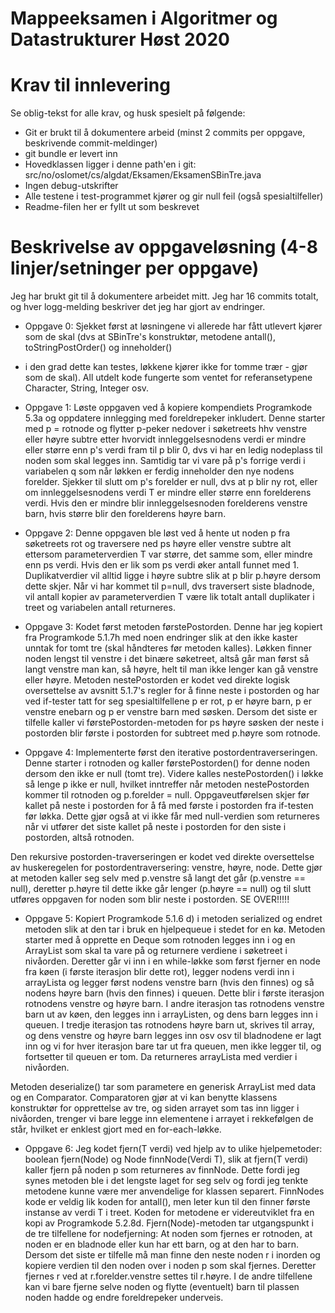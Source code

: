 # Mappeeksamen i Algoritmer og Datastrukturer Høst 2020

# Krav til innlevering

Se oblig-tekst for alle krav, og husk spesielt på følgende:

* Git er brukt til å dokumentere arbeid (minst 2 commits per oppgave, beskrivende commit-meldinger)	
* git bundle er levert inn
* Hovedklassen ligger i denne path'en i git: src/no/oslomet/cs/algdat/Eksamen/EksamenSBinTre.java
* Ingen debug-utskrifter
* Alle testene i test-programmet kjører og gir null feil (også spesialtilfeller)
* Readme-filen her er fyllt ut som beskrevet


# Beskrivelse av oppgaveløsning (4-8 linjer/setninger per oppgave)

Jeg har brukt git til å dokumentere arbeidet mitt. Jeg har 16 commits totalt, og hver logg-melding beskriver det jeg har gjort av endringer.

* Oppgave 0: Sjekket først at løsningene vi allerede har fått utlevert kjører som de skal (dvs at SBinTre's konstruktør, metodene antall(), toStringPostOrder() og inneholder() 
- i den grad dette kan testes, løkkene kjører ikke for tomme trær - gjør som de skal). All utdelt kode fungerte som ventet for referansetypene Character, String, Integer osv.

* Oppgave 1: Løste oppgaven ved å kopiere kompendiets Programkode 5.3a og oppdatere innlegging med foreldrepeker inkludert. Denne starter med p = rotnode og flytter p-peker nedover i søketreets 
hhv venstre eller høyre subtre etter hvorvidt innleggelsesnodens verdi er mindre eller større enn p's verdi fram til p blir 0, dvs vi har en ledig nodeplass til noden som skal legges inn.
Samtidig tar vi vare på p's forrige verdi i variabelen q som når løkken er ferdig inneholder den nye nodens forelder. Sjekker til slutt om p's forelder er null, dvs at p blir ny rot, 
eller om innleggelsesnodens verdi T er mindre eller større enn forelderens verdi. Hvis den er mindre blir innleggelsesnoden forelderens venstre barn, hvis større blir den forelderens høyre barn.

* Oppgave 2: Denne oppgaven ble løst ved å hente ut noden p fra søketreets rot og traversere ned ps høyre eller venstre subtre alt ettersom parameterverdien T var større, det samme som, eller mindre
enn ps verdi. Hvis den er lik som ps verdi øker antall funnet med 1. Duplikatverdier vil alltid ligge i høyre subtre slik at p blir p.høyre dersom dette skjer. Når vi har kommet til p=null, dvs traversert
siste bladnode, vil antall kopier av parameterverdien T være lik totalt antall duplikater i treet og variabelen antall returneres. 

* Oppgave 3: Kodet først metoden førstePostorden. Denne har jeg kopiert fra Programkode 5.1.7h med noen endringer slik at den ikke kaster unntak for tomt tre (skal håndteres før
metoden kalles). Løkken finner noden lengst til venstre i det binære søketreet, altså går man først så langt venstre man kan, så høyre, helt til man ikke lenger kan gå venstre eller høyre.
Metoden nestePostorden er kodet ved direkte logisk oversettelse av avsnitt 5.1.7's regler for å finne neste i postorden og har ved if-tester tatt for seg spesialtilfellene p er rot,
p er høyre barn, p er venstre enebarn og p er venstre barn med søsken. Dersom det siste er tilfelle kaller vi førstePostorden-metoden for ps høyre søsken der neste i postorden blir første i postorden
for subtreet med p.høyre som rotnode.

* Oppgave 4: Implementerte først den iterative postordentraverseringen. Denne starter i rotnoden og kaller førstePostorden() for denne noden dersom den ikke er null (tomt tre). Videre kalles nestePostorden()
i løkke så lenge p ikke er null, hvilket inntreffer når metoden nestePostorden kommer til rotnoden og p.forelder = null. Oppgaveutførelsen skjer før kallet på neste i postorden for å få med første i postorden
fra if-testen før løkka. Dette gjør også at vi ikke får med null-verdien som returneres når vi utfører det siste kallet på neste i postorden for den siste i postorden, altså rotnoden.

Den rekursive postorden-traverseringen er kodet ved direkte oversettelse av huskeregelen for postordentraversering: venstre, høyre, node. Dette gjør at metoden kaller seg selv med p.venstre så langt det går (p.venstre == null),
deretter p.høyre til dette ikke går lenger (p.høyre == null) og til slutt utføres oppgaven for noden som blir neste i postorden. SE OVER!!!!!

* Oppgave 5: Kopiert Programkode 5.1.6 d) i metoden serialized og endret metoden slik at den tar i bruk en hjelpequeue i stedet for en kø. Metoden starter med å opprette en Deque som rotnoden legges inn i og en 
ArrayList som skal ta vare på og returnere verdiene i søketreet i nivåorden.
Deretter går vi inn i en while-løkke som først fjerner en node fra køen (i første iterasjon blir dette rot), legger nodens verdi inn i arrayLista og legger først nodens venstre barn (hvis den finnes) og så nodens høyre barn (hvis den
finnes) i queuen. Dette blir i første iterasjon rotnodens venstre og høyre barn. I andre iterasjon tas rotnodens venstre barn ut av køen, den legges inn i arrayListen, og dens barn legges inn i queuen. I tredje iterasjon tas rotnodens høyre barn
ut, skrives til array, og dens venstre og høyre barn legges inn osv osv til bladnodene er lagt inn og vi for hver iterasjon bare tar ut fra queuen, men ikke legger til, og fortsetter til queuen er tom. Da returneres arrayLista med verdier i nivåorden.

Metoden deserialize() tar som parametere en generisk ArrayList med data og en Comparator. Comparatoren gjør at vi kan benytte klassens konstruktør for opprettelse av tre, og siden arrayet som tas inn ligger i nivåorden, trenger vi 
bare legge inn elementene i arrayet i rekkefølgen de står, hvilket er enklest gjort med en for-each-løkke.

* Oppgave 6: Jeg kodet fjern(T verdi) ved hjelp av to ulike hjelpemetoder: boolean fjern(Node) og Node finnNode(Verdi T), slik at fjern(T verdi) kaller fjern på noden p som returneres av finnNode. Dette fordi jeg synes metoden ble i det lengste 
laget for seg selv og fordi jeg tenkte metodene kunne være mer anvendelige for klassen separert. FinnNodes kode er veldig lik koden for antall(), men leter kun til den finner første instanse av verdi T i treet. Koden for metodene er videreutviklet 
fra en kopi av Programkode 5.2.8d. Fjern(Node)-metoden tar utgangspunkt i de tre tilfellene for nodefjerning: At noden som fjernes er rotnoden, at noden er en bladnode eller kun har ett barn, og at den har to barn. Dersom det siste er tilfelle
må man finne den neste noden r i inorden og kopiere verdien til den noden over i noden p som skal fjernes. Deretter fjernes r ved at r.forelder.venstre settes til r.høyre. I de andre tilfellene kan vi bare fjerne selve noden og flytte (eventuelt) barn til
plassen noden hadde og endre foreldrepeker underveis.



